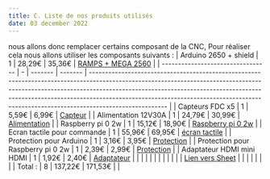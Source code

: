 ```yaml
---
title: C. Liste de nos produits utilisés
date: 03 december 2022
---
```

nous allons donc remplacer certains composant de la CNC,
Pour réaliser cela nous allons utiliser les composants suivants :
| Arduino 2650 + shield             | 1 | 28,29€  | 35,36€  | [RAMPS + MEGA 2560](https://www.amazon.fr/gp/product/B07DJ3WBCP/ref=ox_sc_act_title_2?smid=A3M)                                                                                                                                                                                                                                                  |
| --------------------------------- | - | ------- | ------- | ------------------------------------------------------------------------------------------------------------------------------------------------------------------------------------------------------------------------------------------------------------------------------------------------------------------------------------------------ |
| Capteurs FDC x5                   | 1 | 5,59€   | 6,99€   | [Capteur](https://www.amazon.fr/gp/product/B07CQTCF76/ref=ewc_pr_img_1?smid=A3BI8G9NTBZUKM&psc=1)                                                                                                                                                                                                                                                |
| Alimentation 12V30A               | 1 | 24,79€  | 30,99€  | [Alimentation](https://www.amazon.fr/Alimentation-Dalimentation-transformateur-convertisseur-Informatique/dp/B07BLR16PB/ref=asc_df_B07BLR16PB/?tag=googshopfr-21&linkCode=df0&hvadid=227857694355&hvpos=&hvnetw=g&hvrand=5840629368608194234&hvpone=&hvptwo=&hvqmt=&hvdev=c&hvdvcmdl=&hvlocint=&hvlocphy=1006094&hvtargid=pla-460155518594&th=1) |
| Raspberry pi 0 2w                 | 1 | 15,12€  | 18,90€  | [Raspberry pi 0 2w](https://www.kubii.fr/cartes-raspberry-pi/3455-raspberry-pi-zero-2-w-5056561800004.html)                                                                                                                                                                                                                                      |
| Ecran tactile pour commande       | 1 | 55,96€  | 69,95€  | [écran tactile](https://www.kubii.fr/ecrans-supports/2424-ecran-tactile-7-1024x600-capacitif-hdmi-avec-support-kubii-3272496013711.html)                                                                                                                                                                                                         |
| Protection pour Arduino           | 1 | 3,16€   | 3,95€   | [Protection](https://www.kubii.fr/boitiers-fixations/3360-boitier-acrylique-transparent-pour-arduino-mega-2560-rev3-3272496306844.html)                                                                                                                                                                                                          |
| Protection pour Raspberry pi 0 2w | 1 | 2,39€   | 2,99€   | [Protection](https://www.kubii.fr/boitiers-et-supports/2457-boitier-pour-raspberry-pi-zero-kubii-3272496014114.html#/14-couleur-noir)                                                                                                                                                                                                            |
| Adaptateur HDMI mini HDMI         | 1 | 1,92€   | 2,40€   | [Adaptateur](https://www.kubii.fr/cables-adaptateurs-video/2752-cable-hdmi-vers-micro-hdmi-kubii-3272496299573.html?search_query=hdmi&results=194)                                                                                                                                                                                               |
|                                   |   |         |         |                                                                                                                                                                                                                                                                                                                                                  |
|                                   |   |         |         | [Lien vers Sheet](https://docs.google.com/spreadsheets/d/1r5dBYsGRFHLVhhve1QFFlZsF-0hwlCjsHsESk7BJLjg/edit?usp=sharing)                                                                                                                                                                                                                          |
|                                   |   |         |         |                                                                                                                                                                                                                                                                                                                                                  |
| Total :                           | 8 | 137,22€ | 171,53€ |                                                                                                                                                                                                                                                                                                                                                  |
